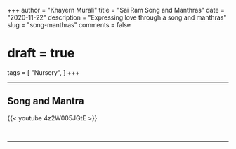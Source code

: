 +++
author = "Khayern Murali"
title = "Sai Ram Song and Manthras"
date = "2020-11-22"
description = "Expressing love through a song and manthras"
slug = "song-manthras"
comments = false
# draft = true
tags = [
    "Nursery",
]
+++

---

## Song and Mantra

{{< youtube 4z2W005JGtE >}}

<br>

---
